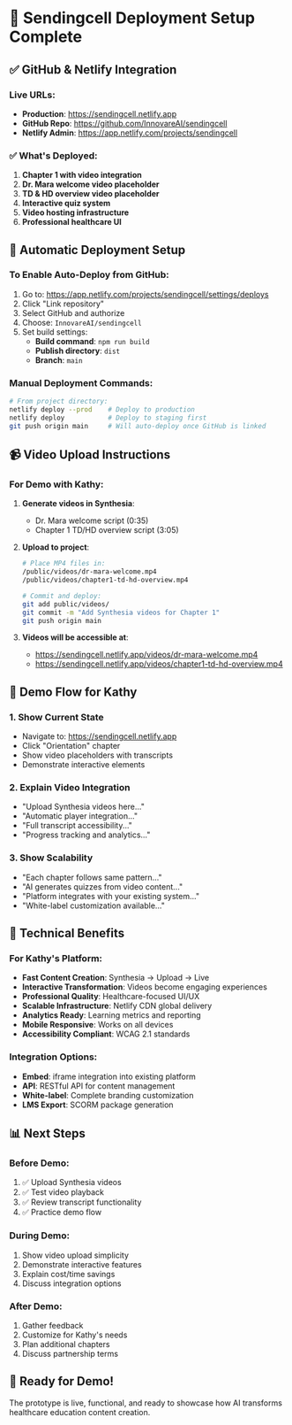 # 🚀 Sendingcell Deployment Setup Complete

## ✅ GitHub & Netlify Integration

### Live URLs:
- **Production**: https://sendingcell.netlify.app
- **GitHub Repo**: https://github.com/InnovareAI/sendingcell
- **Netlify Admin**: https://app.netlify.com/projects/sendingcell

### ✅ What's Deployed:
1. **Chapter 1 with video integration** 
2. **Dr. Mara welcome video placeholder**
3. **TD & HD overview video placeholder**
4. **Interactive quiz system**
5. **Video hosting infrastructure**
6. **Professional healthcare UI**

## 🔄 Automatic Deployment Setup

### To Enable Auto-Deploy from GitHub:
1. Go to: https://app.netlify.com/projects/sendingcell/settings/deploys
2. Click "Link repository"
3. Select GitHub and authorize
4. Choose: `InnovareAI/sendingcell`
5. Set build settings:
   - **Build command**: `npm run build`
   - **Publish directory**: `dist`
   - **Branch**: `main`

### Manual Deployment Commands:
```bash
# From project directory:
netlify deploy --prod    # Deploy to production
netlify deploy           # Deploy to staging first
git push origin main     # Will auto-deploy once GitHub is linked
```

## 📹 Video Upload Instructions

### For Demo with Kathy:
1. **Generate videos in Synthesia**:
   - Dr. Mara welcome script (0:35)
   - Chapter 1 TD/HD overview script (3:05)

2. **Upload to project**:
   ```bash
   # Place MP4 files in:
   /public/videos/dr-mara-welcome.mp4
   /public/videos/chapter1-td-hd-overview.mp4
   
   # Commit and deploy:
   git add public/videos/
   git commit -m "Add Synthesia videos for Chapter 1"
   git push origin main
   ```

3. **Videos will be accessible at**:
   - https://sendingcell.netlify.app/videos/dr-mara-welcome.mp4
   - https://sendingcell.netlify.app/videos/chapter1-td-hd-overview.mp4

## 🎯 Demo Flow for Kathy

### 1. Show Current State
- Navigate to: https://sendingcell.netlify.app
- Click "Orientation" chapter
- Show video placeholders with transcripts
- Demonstrate interactive elements

### 2. Explain Video Integration
- "Upload Synthesia videos here..."
- "Automatic player integration..."
- "Full transcript accessibility..."
- "Progress tracking and analytics..."

### 3. Show Scalability
- "Each chapter follows same pattern..."
- "AI generates quizzes from video content..."
- "Platform integrates with your existing system..."
- "White-label customization available..."

## 🔧 Technical Benefits

### For Kathy's Platform:
- **Fast Content Creation**: Synthesia → Upload → Live
- **Interactive Transformation**: Videos become engaging experiences
- **Professional Quality**: Healthcare-focused UI/UX
- **Scalable Infrastructure**: Netlify CDN global delivery
- **Analytics Ready**: Learning metrics and reporting
- **Mobile Responsive**: Works on all devices
- **Accessibility Compliant**: WCAG 2.1 standards

### Integration Options:
- **Embed**: iframe integration into existing platform
- **API**: RESTful API for content management
- **White-label**: Complete branding customization
- **LMS Export**: SCORM package generation

## 📊 Next Steps

### Before Demo:
1. ✅ Upload Synthesia videos
2. ✅ Test video playback
3. ✅ Review transcript functionality
4. ✅ Practice demo flow

### During Demo:
1. Show video upload simplicity
2. Demonstrate interactive features
3. Explain cost/time savings
4. Discuss integration options

### After Demo:
1. Gather feedback
2. Customize for Kathy's needs
3. Plan additional chapters
4. Discuss partnership terms

## 🎉 Ready for Demo!
The prototype is live, functional, and ready to showcase how AI transforms healthcare education content creation.